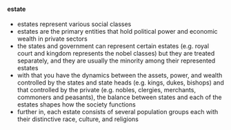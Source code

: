 #### estate

- estates represent various social classes
- estates are the primary entities that hold political power and economic wealth in private sectors
- the states and government can represent certain estates (e.g. royal court and kingdom represents the nobel classes) but they are treated separately, and they are usually the minority among their represented estates
- with that you have the dynamics between the assets, power, and wealth controlled by the states and state heads (e.g. kings, dukes, bishops) and that controlled by the private (e.g. nobles, clergies, merchants, commoners and peasants), the balance between states and each of the estates shapes how the society functions
- further in, each estate consists of several population groups each with their distinctive race, culture, and religions






